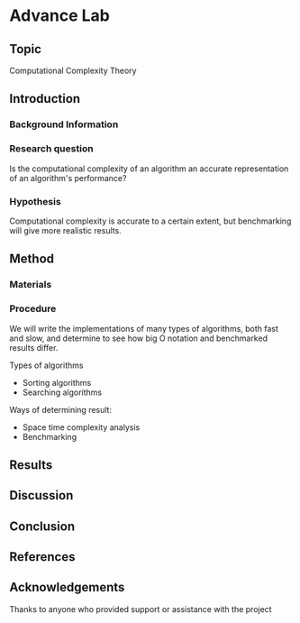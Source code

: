 # Advance Lab

## Topic

Computational Complexity Theory

## Introduction

### Background Information

### Research question

Is the computational complexity of an algorithm an accurate representation of an algorithm's performance?

### Hypothesis

Computational complexity is accurate to a certain extent, but benchmarking will give more realistic results.

## Method

### Materials

### Procedure

We will write the implementations of many types of algorithms, both fast and slow, and determine to see how big O notation and benchmarked results differ.

Types of algorithms
* Sorting algorithms
* Searching algorithms

Ways of determining result:
* Space time complexity analysis
* Benchmarking

## Results

[Insert graphs here]: #

[Analysis of data]: #

## Discussion

[Explanation of how the results support or refute the hypothesis]: #

[Comparison of the results to previous research]: #

[Discussion of the limitations of the study and suggestions for further research]: #

## Conclusion

[Summary of the findings]: #

[Discussion of the significance of the results]: #

## References

## Acknowledgements

Thanks to anyone who provided support or assistance with the project
